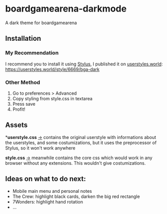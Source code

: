 # boardgamearena-darkmode
A dark theme for boardgamearena

## Installation

### My Recommendation

I recommend you to install it using [Stylus](https://chrome.google.com/webstore/detail/stylus/clngdbkpkpeebahjckkjfobafhncgmne), I published it on [userstyles.world](https://userstyles.world/): https://userstyles.world/style/6669/bga-dark

### Other Method
1. Go to preferences > Advanced
2. Copy styling from style.css in textarea
3. Press save
4. Profit!

## Assets
***userstyle.css** [->](https://github.com/OregSamSas/boardgamearena-darkmode/blob/master/userstyle.css) contains the original userstyle with informations about the userstyles, and some costumizations, but it uses the preprocessor of Stylus, so it won't work anywhere

**style.css** [->](https://github.com/OregSamSas/boardgamearena-darkmode/blob/master/style.css) meanwhile contains the core css which would work in any browser without any extensions. This wouldn't give costumizations. 

## Ideas on what to do next:
- Mobile main menu and personal notes
- The Crew: highlight black cards, darken the big red rectangle
- 7Wonders: highlight hand rotation
- ...

